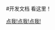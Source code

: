 #开发文档 看这里！
  
  [点我!点我!点我!](https://github.com/wangke-tech/CityRun/blob/master/%E5%BC%80%E5%8F%91%E6%96%87%E6%A1%A3.pdf)
